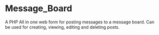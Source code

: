 # Message_Board
A PHP All in one web form for posting messages to a message board. Can be used for creating, viewing, editing and deleting posts.

